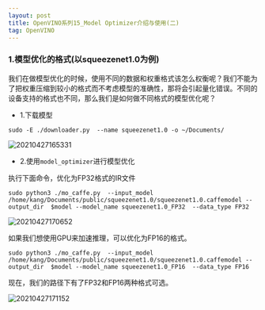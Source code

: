 ```yaml
---
layout: post
title: OpenVINO系列15_Model Optimizer介绍与使用(二)
tag: OpenVINO
---
```



### 1.模型优化的格式(以squeezenet1.0为例)

我们在做模型优化的时候，使用不同的数据和权重格式该怎么权衡呢？我们不能为了把权重压缩到较小的格式而不考虑模型的准确性，那将会引起量化错误。不同的设备支持的格式也不同，那么我们是如何做不同格式的模型优化呢？

- 1.下载模型

```
sudo -E ./downloader.py  --name squeezenet1.0 -o ~/Documents/
```

![20210427165331](https://cdn.jsdelivr.net/gh/luckykang/picture_bed/blogs_images/20210427165331.png)

- 2.使用`model_optimizer`进行模型优化

执行下面命令，优化为FP32格式的IR文件

```
sudo python3 ./mo_caffe.py  --input_model /home/kang/Documents/public/squeezenet1.0/squeezenet1.0.caffemodel --output_dir  $model --model_name squeezenet1.0_FP32  --data_type FP32
```

![20210427170652](https://cdn.jsdelivr.net/gh/luckykang/picture_bed/blogs_images/20210427170652.png)


如果我们想使用GPU来加速推理，可以优化为FP16的格式。

```
sudo python3 ./mo_caffe.py  --input_model /home/kang/Documents/public/squeezenet1.0/squeezenet1.0.caffemodel --output_dir  $model --model_name squeezenet1.0_FP16  --data_type FP16
```

现在，我们的路径下有了FP32和FP16两种格式可选。

![20210427171152](https://cdn.jsdelivr.net/gh/luckykang/picture_bed/blogs_images/20210427171152.png)

### 